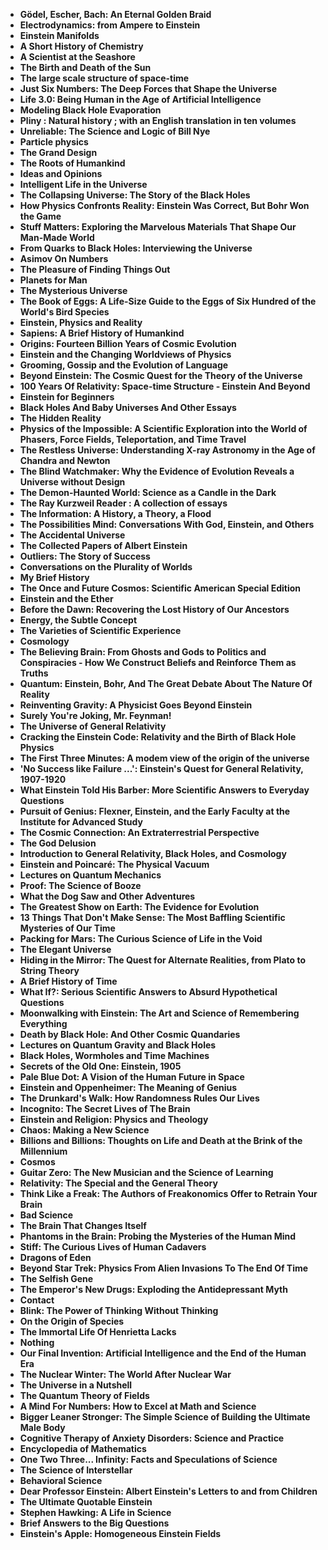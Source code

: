 <ul>

                             

 <li><b><a target="_blank" href="https://github.com/manjunath5496/Science-Books/blob/master/sci(1).pdf" style="text-decoration:none;">Gödel, Escher, Bach: An Eternal Golden Braid</a></b></li>

 <li><b><a target="_blank" href="https://github.com/manjunath5496/Science-Books/blob/master/sci(2).pdf" style="text-decoration:none;">Electrodynamics: from Ampere to Einstein</a></b></li>

<li><b><a target="_blank" href="https://github.com/manjunath5496/Science-Books/blob/master/sci(3).pdf" style="text-decoration:none;">Einstein Manifolds</a></b></li>
 <li><b><a target="_blank" href="https://github.com/manjunath5496/Science-Books/blob/master/sci(4).pdf" style="text-decoration:none;">A Short History of Chemistry</a></b></li>                              
<li><b><a target="_blank" href="https://github.com/manjunath5496/Science-Books/blob/master/sci(5).pdf" style="text-decoration:none;">A Scientist at the Seashore</a></b></li>
<li><b><a target="_blank" href="https://github.com/manjunath5496/Science-Books/blob/master/sci(6).pdf" style="text-decoration:none;">The Birth and Death of the Sun</a></b></li>
 <li><b><a target="_blank" href="https://github.com/manjunath5496/Science-Books/blob/master/sci(7).pdf" style="text-decoration:none;">The large scale structure of space-time</a></b></li>

 <li><b><a target="_blank" href="https://github.com/manjunath5496/Science-Books/blob/master/sci(8).pdf" style="text-decoration:none;"> Just Six Numbers: The Deep Forces that Shape the Universe </a></b></li>
   <li><b><a target="_blank" href="https://github.com/manjunath5496/Science-Books/blob/master/sci(9).pdf" style="text-decoration:none;">Life 3.0: Being Human in the Age of Artificial Intelligence</a></b></li>                             
 <li><b><a target="_blank" href="https://github.com/manjunath5496/Science-Books/blob/master/sci(10).pdf" style="text-decoration:none;">Modeling Black Hole Evaporation </a></b></li>                              
<li><b><a target="_blank" href="https://github.com/manjunath5496/Science-Books/blob/master/sci(11).pdf" style="text-decoration:none;">Pliny : Natural history ; with an English translation in ten volumes</a></b></li>
<li><b><a target="_blank" href="https://github.com/manjunath5496/Science-Books/blob/master/sci(12).pdf" style="text-decoration:none;">Unreliable: The Science and Logic of Bill Nye</a></b></li>
<li><b><a target="_blank" href="https://github.com/manjunath5496/Science-Books/blob/master/sci(13).pdf" style="text-decoration:none;">Particle physics</a></b></li>
                              
<li><b><a target="_blank" href="https://github.com/manjunath5496/Science-Books/blob/master/sci(14).pdf" style="text-decoration:none;">The Grand Design</a></b></li>
<li><b><a target="_blank" href="https://github.com/manjunath5496/Science-Books/blob/master/sci(15).pdf" style="text-decoration:none;">The Roots of Humankind</a></b></li>



<li><b><a target="_blank" href="https://github.com/manjunath5496/Science-Books/blob/master/sci(16).pdf" style="text-decoration:none;">Ideas and Opinions</a></b></li>

  <li><b><a target="_blank" href="https://github.com/manjunath5496/Science-Books/blob/master/sci(17).pdf" style="text-decoration:none;">Intelligent Life in the Universe</a></b></li>   
  
<li><b><a target="_blank" href="https://github.com/manjunath5496/Science-Books/blob/master/sci(18).pdf" style="text-decoration:none;">The Collapsing Universe: The Story of the Black Holes</a></b></li> 
<li><b><a target="_blank" href="https://github.com/manjunath5496/Science-Books/blob/master/sci(19).pdf" style="text-decoration:none;">How Physics Confronts Reality: Einstein Was Correct, But Bohr Won the Game</a></b></li> 

<li><b><a target="_blank" href="https://github.com/manjunath5496/Science-Books/blob/master/sci(20).pdf" style="text-decoration:none;">Stuff Matters: Exploring the Marvelous Materials That Shape Our Man-Made World </a></b></li>

<li><b><a target="_blank" href="https://github.com/manjunath5496/Science-Books/blob/master/sci(21).pdf" style="text-decoration:none;">From Quarks to Black Holes: Interviewing the Universe</a></b></li>
<li><b><a target="_blank" href="https://github.com/manjunath5496/Science-Books/blob/master/sci(22).pdf" style="text-decoration:none;">Asimov On Numbers</a></b></li> 
 <li><b><a target="_blank" href="https://github.com/manjunath5496/Science-Books/blob/master/sci(23).pdf" style="text-decoration:none;">The Pleasure of Finding Things Out</a></b></li> 
 

   <li><b><a target="_blank" href="https://github.com/manjunath5496/Science-Books/blob/master/sci(24).pdf" style="text-decoration:none;">Planets for Man</a></b></li>
 
   <li><b><a target="_blank" href="https://github.com/manjunath5496/Science-Books/blob/master/sci(25).pdf" style="text-decoration:none;">The Mysterious Universe</a></b></li>                              
 <li><b><a target="_blank" href="https://github.com/manjunath5496/Science-Books/blob/master/sci(26).pdf" style="text-decoration:none;">The Book of Eggs: A Life-Size Guide to the Eggs of Six Hundred of the World's Bird Species</a></b></li>
 
   
 
   <li><b><a target="_blank" href="https://github.com/manjunath5496/Science-Books/blob/master/sci(28).pdf" style="text-decoration:none;">Einstein, Physics and Reality </a></b></li>
 
   <li><b><a target="_blank" href="https://github.com/manjunath5496/Science-Books/blob/master/sci(29).pdf" style="text-decoration:none;">Sapiens: A Brief History of Humankind </a></b></li>                              

  <li><b><a target="_blank" href="https://github.com/manjunath5496/Science-Books/blob/master/sci(30).pdf" style="text-decoration:none;">Origins: Fourteen Billion Years of Cosmic Evolution</a></b></li>
 
   <li><b><a target="_blank" href="https://github.com/manjunath5496/Science-Books/blob/master/sci(31).pdf" style="text-decoration:none;">Einstein and the Changing Worldviews of Physics</a></b></li> 
    <li><b><a target="_blank" href="https://github.com/manjunath5496/Science-Books/blob/master/sci(32).pdf" style="text-decoration:none;">Grooming, Gossip and the Evolution of Language</a></b></li> 

   <li><b><a target="_blank" href="https://github.com/manjunath5496/Science-Books/blob/master/sci(33).pdf" style="text-decoration:none;">Beyond Einstein: The Cosmic Quest for the Theory
of the Universe</a></b></li>                              

  <li><b><a target="_blank" href="https://github.com/manjunath5496/Science-Books/blob/master/sci(34).pdf" style="text-decoration:none;">100 Years Of Relativity: Space-time Structure - Einstein And Beyond</a></b></li> 
 

  <li><b><a target="_blank" href="https://github.com/manjunath5496/Science-Books/blob/master/sci(36).pdf" style="text-decoration:none;">Einstein for Beginners</a></b></li> 
 
<li><b><a target="_blank" href="https://github.com/manjunath5496/Science-Books/blob/master/sci(37).pdf" style="text-decoration:none;">Black Holes And Baby Universes And Other Essays</a></b></li>
 <li><b><a target="_blank" href="https://github.com/manjunath5496/Science-Books/blob/master/sci(38).pdf" style="text-decoration:none;">The Hidden Reality</a></b></li>
<li><b><a target="_blank" href="https://github.com/manjunath5496/Science-Books/blob/master/sci(39).pdf" style="text-decoration:none;">Physics of the Impossible: A Scientific Exploration into the World of Phasers, Force Fields, Teleportation, and Time Travel</a></b></li>
 <li><b><a target="_blank" href="https://github.com/manjunath5496/Science-Books/blob/master/sci(40).pdf" style="text-decoration:none;">The Restless Universe: Understanding X-ray Astronomy in the Age of Chandra and Newton</a></b></li>                              
<li><b><a target="_blank" href="https://github.com/manjunath5496/Science-Books/blob/master/sci(41).pdf" style="text-decoration:none;">The Blind Watchmaker: Why the Evidence of Evolution Reveals a Universe without Design</a></b></li>
<li><b><a target="_blank" href="https://github.com/manjunath5496/Science-Books/blob/master/sci(42).pdf" style="text-decoration:none;">The Demon-Haunted World: Science as a Candle in the Dark </a></b></li>
 
  <li><b><a target="_blank" href="https://github.com/manjunath5496/Science-Books/blob/master/sci(43).pdf" style="text-decoration:none;">The Ray Kurzweil Reader : A collection of essays</a></b></li>
 <li><b><a target="_blank" href="https://github.com/manjunath5496/Science-Books/blob/master/sci(44).pdf" style="text-decoration:none;">The Information: A History, a Theory, a Flood</a></b></li>
   <li><b><a target="_blank" href="https://github.com/manjunath5496/Science-Books/blob/master/sci(45).pdf" style="text-decoration:none;">The Possibilities Mind: Conversations With God,
Einstein, and Others</a></b></li>                             
                             
<li><b><a target="_blank" href="https://github.com/manjunath5496/Science-Books/blob/master/sci(47).pdf" style="text-decoration:none;">The Accidental Universe</a></b></li>
<li><b><a target="_blank" href="https://github.com/manjunath5496/Science-Books/blob/master/sci(48).pdf" style="text-decoration:none;">The Collected Papers of Albert Einstein</a></b></li>

<li><b><a target="_blank" href="https://github.com/manjunath5496/Science-Books/blob/master/sci(49).pdf" style="text-decoration:none;">Outliers: The Story of Success </a></b></li>
                              
<li><b><a target="_blank" href="https://github.com/manjunath5496/Science-Books/blob/master/sci(50).pdf" style="text-decoration:none;">Conversations on the Plurality of Worlds</a></b></li>
<li><b><a target="_blank" href="https://github.com/manjunath5496/Science-Books/blob/master/sci(51).pdf" style="text-decoration:none;">My Brief History </a></b></li>

<li><b><a target="_blank" href="https://github.com/manjunath5496/Science-Books/blob/master/sci(53).pdf" style="text-decoration:none;">The Once and Future Cosmos: Scientific American Special Edition </a></b></li>
 
<li><b><a target="_blank" href="https://github.com/manjunath5496/Science-Books/blob/master/sci(54).pdf" style="text-decoration:none;">Einstein and the Ether </a></b></li>

<li><b><a target="_blank" href="https://github.com/manjunath5496/Science-Books/blob/master/sci(55).pdf" style="text-decoration:none;">Before the Dawn: Recovering the Lost History of Our Ancestors</a></b></li>
 
  <li><b><a target="_blank" href="https://github.com/manjunath5496/Science-Books/blob/master/sci(56).pdf" style="text-decoration:none;">Energy, the Subtle Concept </a></b></li>                              

  <li><b><a target="_blank" href="https://github.com/manjunath5496/Science-Books/blob/master/sci(57).pdf" style="text-decoration:none;">The Varieties of Scientific Experience </a></b></li>
 
   <li><b><a target="_blank" href="https://github.com/manjunath5496/Science-Books/blob/master/sci(58).pdf" style="text-decoration:none;">Cosmology </a></b></li>
    <li><b><a target="_blank" href="https://github.com/manjunath5496/Science-Books/blob/master/sci(59).pdf" style="text-decoration:none;">The Believing Brain: From Ghosts and Gods to Politics and Conspiracies - How We Construct Beliefs and Reinforce Them as Truths </a></b></li>
 
  <li><b><a target="_blank" href="https://github.com/manjunath5496/Science-Books/blob/master/sci(60).pdf" style="text-decoration:none;">Quantum: Einstein, Bohr, And The Great Debate About The Nature Of Reality </a></b></li>
 
   <li><b><a target="_blank" href="https://github.com/manjunath5496/Science-Books/blob/master/sci(61).pdf" style="text-decoration:none;">Reinventing Gravity: A Physicist Goes Beyond Einstein </a></b></li>
 
   <li><b><a target="_blank" href="https://github.com/manjunath5496/Science-Books/blob/master/sci(62).PDF" style="text-decoration:none;">Surely You're Joking, Mr. Feynman! </a></b></li>
 
   <li><b><a target="_blank" href="https://github.com/manjunath5496/Science-Books/blob/master/sci(63).pdf" style="text-decoration:none;">The Universe of General Relativity</a></b></li>                              

  <li><b><a target="_blank" href="https://github.com/manjunath5496/Science-Books/blob/master/sci(64).pdf" style="text-decoration:none;">Cracking the Einstein Code: Relativity and the Birth of Black Hole Physics</a></b></li>
 
   <li><b><a target="_blank" href="https://github.com/manjunath5496/Science-Books/blob/master/sci(65).pdf" style="text-decoration:none;">The First Three Minutes: A modem view of the origin of
the universe </a></b></li> 

   <li><b><a target="_blank" href="https://github.com/manjunath5496/Science-Books/blob/master/sci(66).pdf" style="text-decoration:none;">'No Success like Failure ...': Einstein's Quest for General Relativity, 1907-1920 </a></b></li> 
 
   <li><b><a target="_blank" href="https://github.com/manjunath5496/Science-Books/blob/master/sci(67).pdf" style="text-decoration:none;">What Einstein Told His Barber: More Scientific Answers to Everyday Questions</a></b></li>                              

  <li><b><a target="_blank" href="https://github.com/manjunath5496/Science-Books/blob/master/sci(68).pdf" style="text-decoration:none;">Pursuit of Genius: Flexner, Einstein, and the Early Faculty at the Institute for Advanced Study</a></b></li> 
 
  
   <li><b><a target="_blank" href="https://github.com/manjunath5496/Science-Books/blob/master/sci(69).pdf" style="text-decoration:none;">The Cosmic Connection: An Extraterrestrial Perspective</a></b></li>                              

  <li><b><a target="_blank" href="https://github.com/manjunath5496/Science-Books/blob/master/sci(70).pdf" style="text-decoration:none;">The God Delusion </a></b></li> 
  
 
 <li><b><a target="_blank" href="https://github.com/manjunath5496/Science-Books/blob/master/sci(71).pdf" style="text-decoration:none;">Introduction to General Relativity, Black Holes, and Cosmology</a></b></li>
 
 <li><b><a target="_blank" href="https://github.com/manjunath5496/Science-Books/blob/master/sci(72).pdf" style="text-decoration:none;">Einstein and Poincaré: The Physical Vacuum</a></b></li> 
 
 
 <li><b><a target="_blank" href="https://github.com/manjunath5496/Science-Books/blob/master/sci(73).pdf" style="text-decoration:none;">Lectures on Quantum Mechanics</a></b></li>
  <li><b><a target="_blank" href="https://github.com/manjunath5496/Science-Books/blob/master/sci(74).pdf" style="text-decoration:none;">Proof: The Science of Booze</a></b></li>
    <li><b><a target="_blank" href="https://github.com/manjunath5496/Science-Books/blob/master/sci(75).pdf" style="text-decoration:none;">What the Dog Saw and Other Adventures</a></b></li>                        
<li><b><a target="_blank" href="https://github.com/manjunath5496/Science-Books/blob/master/sci(76).pdf" style="text-decoration:none;">The Greatest Show on Earth: The Evidence for Evolution</a></b></li>

 <li><b><a target="_blank" href="https://github.com/manjunath5496/Science-Books/blob/master/sci(77).pdf" style="text-decoration:none;">13 Things That Don't Make Sense: The Most Baffling Scientific Mysteries of Our Time</a></b></li> 
 
 
 <li><b><a target="_blank" href="https://github.com/manjunath5496/Science-Books/blob/master/sci(78).pdf" style="text-decoration:none;">Packing for Mars: The Curious Science of Life in the Void </a></b></li>
  <li><b><a target="_blank" href="https://github.com/manjunath5496/Science-Books/blob/master/sci(79).pdf" style="text-decoration:none;">The Elegant Universe</a></b></li>


 <li><b><a target="_blank" href="https://github.com/manjunath5496/Science-Books/blob/master/sci(80).pdf" style="text-decoration:none;">Hiding in the Mirror: The Quest for Alternate Realities, from Plato to String Theory</a></b></li> 
 
 
 <li><b><a target="_blank" href="https://github.com/manjunath5496/Science-Books/blob/master/sci(81).pdf" style="text-decoration:none;">A Brief History of Time </a></b></li>
  <li><b><a target="_blank" href="https://github.com/manjunath5496/Science-Books/blob/master/sci(82).pdf" style="text-decoration:none;">What If?: Serious Scientific Answers to Absurd Hypothetical Questions</a></b></li>

 <li><b><a target="_blank" href="https://github.com/manjunath5496/Science-Books/blob/master/sci(83).pdf" style="text-decoration:none;">Moonwalking with Einstein: The Art and Science of Remembering Everything</a></b></li>
  <li><b><a target="_blank" href="https://github.com/manjunath5496/Science-Books/blob/master/sci(84).pdf" style="text-decoration:none;">Death by Black Hole: And Other Cosmic Quandaries</a></b></li>

 <li><b><a target="_blank" href="https://github.com/manjunath5496/Science-Books/blob/master/sci(85).pdf" style="text-decoration:none;">Lectures on Quantum Gravity and Black Holes </a></b></li>
  <li><b><a target="_blank" href="https://github.com/manjunath5496/Science-Books/blob/master/sci(86).pdf" style="text-decoration:none;">Black Holes, Wormholes and Time Machines</a></b></li>

 <li><b><a target="_blank" href="https://github.com/manjunath5496/Science-Books/blob/master/sci(87).pdf" style="text-decoration:none;">Secrets of the Old One: Einstein, 1905</a></b></li>
  <li><b><a target="_blank" href="https://github.com/manjunath5496/Science-Books/blob/master/sci(88).pdf" style="text-decoration:none;">Pale Blue Dot: A Vision of the Human Future in Space</a></b></li>
  <li><b><a target="_blank" href="https://github.com/manjunath5496/Science-Books/blob/master/sci(89).pdf" style="text-decoration:none;">Einstein and Oppenheimer: The Meaning of Genius</a></b></li>
  
  
  <li><b><a target="_blank" href="https://github.com/manjunath5496/Science-Books/blob/master/sci(90).pdf" style="text-decoration:none;">The Drunkard's Walk: How Randomness Rules Our Lives</a></b></li>
  <li><b><a target="_blank" href="https://github.com/manjunath5496/Science-Books/blob/master/sci(91).pdf" style="text-decoration:none;">Incognito: The Secret Lives of The Brain</a></b></li>

 <li><b><a target="_blank" href="https://github.com/manjunath5496/Science-Books/blob/master/sci(92).pdf" style="text-decoration:none;">Einstein and Religion: Physics and Theology</a></b></li>
  <li><b><a target="_blank" href="https://github.com/manjunath5496/Science-Books/blob/master/sci(93).pdf" style="text-decoration:none;"> Chaos: Making a New Science</a></b></li>
  <li><b><a target="_blank" href="https://github.com/manjunath5496/Science-Books/blob/master/sci(94).pdf" style="text-decoration:none;">Billions and Billions: Thoughts on Life and Death at the Brink of the Millennium</a></b></li> 
  
   <li><b><a target="_blank" href="https://github.com/manjunath5496/Science-Books/blob/master/sci(95).pdf" style="text-decoration:none;">Cosmos</a></b></li>  
  
<li><b><a target="_blank" href="https://github.com/manjunath5496/Science-Books/blob/master/sci(96).pdf" style="text-decoration:none;">Guitar Zero: The New Musician and the Science of Learning</a></b></li> 
  
   <li><b><a target="_blank" href="https://github.com/manjunath5496/Science-Books/blob/master/sci(97).pdf" style="text-decoration:none;">Relativity: The Special and the General Theory</a></b></li>  
  
 <li><b><a target="_blank" href="https://github.com/manjunath5496/Science-Books/blob/master/sci(98).pdf" style="text-decoration:none;">Think Like a Freak: The Authors of Freakonomics Offer to Retrain Your Brain</a></b></li> 
  
   <li><b><a target="_blank" href="https://github.com/manjunath5496/Science-Books/blob/master/sci(99).pdf" style="text-decoration:none;">Bad Science</a></b></li>  
  
<li><b><a target="_blank" href="https://github.com/manjunath5496/Science-Books/blob/master/sci(100).pdf" style="text-decoration:none;">The Brain That Changes Itself</a></b></li>  
  
 <li><b><a target="_blank" href="https://github.com/manjunath5496/Science-Books/blob/master/sci(101).pdf" style="text-decoration:none;">Phantoms in the Brain: Probing the Mysteries of the Human Mind</a></b></li> 
  
   <li><b><a target="_blank" href="https://github.com/manjunath5496/Science-Books/blob/master/sci(102).pdf" style="text-decoration:none;">Stiff: The Curious Lives of Human Cadavers</a></b></li> 
  
   
 <li><b><a target="_blank" href="https://github.com/manjunath5496/Science-Books/blob/master/sci(103).pdf" style="text-decoration:none;">Dragons of Eden</a></b></li> 
  
   <li><b><a target="_blank" href="https://github.com/manjunath5496/Science-Books/blob/master/sci(104).pdf" style="text-decoration:none;">Beyond Star Trek: Physics From Alien Invasions To The End Of Time</a></b></li>  
   
 <li><b><a target="_blank" href="https://github.com/manjunath5496/Science-Books/blob/master/sci(105).pdf" style="text-decoration:none;">The Selfish Gene</a></b></li> 
  
   <li><b><a target="_blank" href="https://github.com/manjunath5496/Science-Books/blob/master/sci(107).pdf" style="text-decoration:none;">The Emperor's New Drugs: Exploding the Antidepressant Myth</a></b></li> 
  
   
 <li><b><a target="_blank" href="https://github.com/manjunath5496/Science-Books/blob/master/sci(108).pdf" style="text-decoration:none;">Contact</a></b></li> 
  
   <li><b><a target="_blank" href="https://github.com/manjunath5496/Science-Books/blob/master/sci(109).pdf" style="text-decoration:none;">Blink: The Power of Thinking Without Thinking</a></b></li>  
   
 <li><b><a target="_blank" href="https://github.com/manjunath5496/Science-Books/blob/master/sci(110).pdf" style="text-decoration:none;">On the Origin of Species</a></b></li>  
   
<li><b><a target="_blank" href="https://github.com/manjunath5496/Science-Books/blob/master/sci(111).pdf" style="text-decoration:none;">The Immortal Life Of Henrietta Lacks</a></b></li> 
  
   
 <li><b><a target="_blank" href="https://github.com/manjunath5496/Science-Books/blob/master/sci(112).pdf" style="text-decoration:none;">Nothing</a></b></li> 
  
   <li><b><a target="_blank" href="https://github.com/manjunath5496/Science-Books/blob/master/sci(113).pdf" style="text-decoration:none;">Our Final Invention: Artificial Intelligence and the End of the Human Era</a></b></li>  
   
 <li><b><a target="_blank" href="https://github.com/manjunath5496/Science-Books/blob/master/sci(116).pdf" style="text-decoration:none;">The Nuclear Winter: The World After Nuclear War</a></b></li>   
   
   <li><b><a target="_blank" href="https://github.com/manjunath5496/Science-Books/blob/master/sci(117).rar" style="text-decoration:none;">The Universe in a Nutshell </a></b></li>  
   
 <li><b><a target="_blank" href="https://github.com/manjunath5496/Science-Books/blob/master/sci(118).rar" style="text-decoration:none;">The Quantum Theory of Fields</a></b></li>  
   
  <li><b><a target="_blank" href="https://github.com/manjunath5496/Science-Books/blob/master/sci(119).pdf" style="text-decoration:none;">A Mind For Numbers: How to Excel at Math and Science</a></b></li> 
  
   <li><b><a target="_blank" href="https://github.com/manjunath5496/Science-Books/blob/master/sci(120).pdf" style="text-decoration:none;">Bigger Leaner Stronger: The Simple Science of Building the Ultimate Male Body</a></b></li>  
   
 <li><b><a target="_blank" href="https://github.com/manjunath5496/Science-Books/blob/master/sci(121).pdf" style="text-decoration:none;">Cognitive Therapy of Anxiety Disorders: Science and Practice</a></b></li>   
   
   <li><b><a target="_blank" href="https://github.com/manjunath5496/Science-Books/blob/master/sci(122).pdf" style="text-decoration:none;">Encyclopedia of Mathematics </a></b></li>  
     
<li><b><a target="_blank" href="https://github.com/manjunath5496/Science-Books/blob/master/sci(123).pdf" style="text-decoration:none;">One Two Three... Infinity: Facts and Speculations of Science</a></b></li>  
   
 <li><b><a target="_blank" href="https://github.com/manjunath5496/Science-Books/blob/master/sci(124).pdf" style="text-decoration:none;">The Science of Interstellar</a></b></li>   
   
   <li><b><a target="_blank" href="https://github.com/manjunath5496/Science-Books/blob/master/sci(125).pdf" style="text-decoration:none;">Behavioral Science </a></b></li>   
   
   <li><b><a target="_blank" href="https://github.com/manjunath5496/Science-Books/blob/master/sci(126).pdf" style="text-decoration:none;">Dear Professor Einstein: Albert Einstein's Letters to and from Children </a></b></li> 
   
<li><b><a target="_blank" href="https://github.com/manjunath5496/Science-Books/blob/master/sci(27).pdf" style="text-decoration:none;">The Ultimate Quotable Einstein</a></b></li>  
   
 <li><b><a target="_blank" href="https://github.com/manjunath5496/Science-Books/blob/master/sci(35).pdf" style="text-decoration:none;">Stephen Hawking: A Life in Science</a></b></li>   
   
   <li><b><a target="_blank" href="https://github.com/manjunath5496/Science-Books/blob/master/sci(46).pdf" style="text-decoration:none;">Brief Answers to the Big Questions </a></b></li>   
   
   <li><b><a target="_blank" href="https://github.com/manjunath5496/Science-Books/blob/master/sci(52).pdf" style="text-decoration:none;">Einstein's Apple: Homogeneous Einstein Fields </a></b></li>    
   
   
   
   
   
   
   
   
 </ul>
